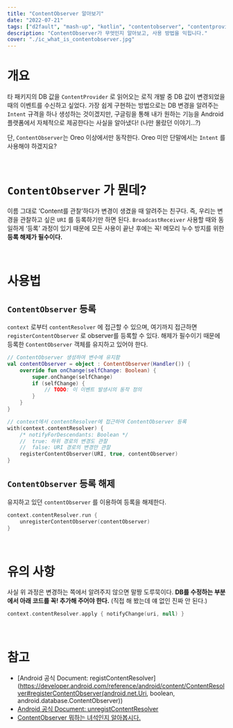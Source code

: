```yaml
---
title: "ContentObserver 알아보기"
date: "2022-07-21"
tags: ["d2fault", "mash-up", "kotlin", "contentobserver", "contentprovider"]
description: "ContentObserver가 무엇인지 알아보고, 사용 방법을 익힙니다."
cover: "./ic_what_is_contentobserver.jpg"
---
```


# 개요

타 패키지의 DB 값을 `ContentProvider` 로 읽어오는 로직 개발 중 DB 값이 변경되었을 때의 이벤트를 수신하고 싶었다. 가장 쉽게 구현하는 방법으로는 DB 변경을 알려주는  `Intent` 규격을 하나 생성하는 것이겠지만, 구글링을 통해 내가 원하는 기능을 Android 플랫폼에서 자체적으로 제공한다는 사실을 알아냈다! (나만 몰랐던 이야기…?)

단, `ContentObserver`는 Oreo 이상에서만 동작한다. Oreo 미만 단말에서는 `Intent` 를 사용해야 하겠지요?

<br>

# `ContentObserver` 가 뭔데?

이름 그대로 ‘Content를 관찰’하다가 변경이 생겼을 때 알려주는 친구다. 즉, 우리는 변경을 관찰하고 싶은 `URI` 를 등록하기만 하면 된다. `BroadcastReceiver` 사용할 때와 동일하게 ‘등록’ 과정이 있기 때문에 모든 사용이 끝난 후에는 꼭! 메모리 누수 방지를 위한 **등록 해제가 필수이다.**

<br>

# 사용법

## `ContentObserver` 등록

`context` 로부터 `contentResolver` 에 접근할 수 있으며, 여기까지 접근하면 `registerContentObserver` 로 observer를 등록할 수 있다. 해제가 필수이기 때문에 등록한 `ContentObserver` 객체를 유지하고 있어야 한다.

```kotlin
// ContentObserver 생성하여 변수에 유지함
val contentObserver = object : ContentObserver(Handler()) {
    override fun onChange(selfChange: Boolean) {
        super.onChange(selfChange)
        if (selfChange) {
			// TODO: 이 이벤트 발생시의 동작 정의
        }
    }
}

// context에서 contentResolver에 접근하여 ContentObserver 등록
with(context.contentResolver) {
	/* notifyForDescendants: Boolean */
	//  true: 하위 경로의 변경도 관찰
	//  false: URI 경로의 변경만 관찰
	registerContentObserver(URI, true, contentObserver)
}
```



## `ContentObserver` 등록 해제

유지하고 있던 `contentObserver` 를 이용하여 등록을 해제한다.

```kotlin
context.contentResolver.run {
    unregisterContentObserver(contentObserver)
}
```

<br>

# 유의 사항

사실 위 과정은 변경하는 쪽에서 알려주지 않으면 말짱 도루묵이다. **DB를 수정하는 부분에서 아래 코드를 꼭! 추가해 주어야 한다.** (직접 해 봤는데 얘 없인 진짜 안 된다.)

```kotlin
context.contentResolver.apply { notifyChange(uri, null) }
```

<br>

# 참고

- [Android 공식 Document: registContentResolver](https://developer.android.com/reference/android/content/ContentResolver#registerContentObserver(android.net.Uri, boolean, android.database.ContentObserver))
- [Android 공식 Document: unregistContentResolver](https://developer.android.com/reference/android/content/ContentResolver#unregisterContentObserver(android.database.ContentObserver))
- [ContentObserver 뭐하는 녀석인지 알아봅시다.](https://aroundck.tistory.com/129)

<br>

